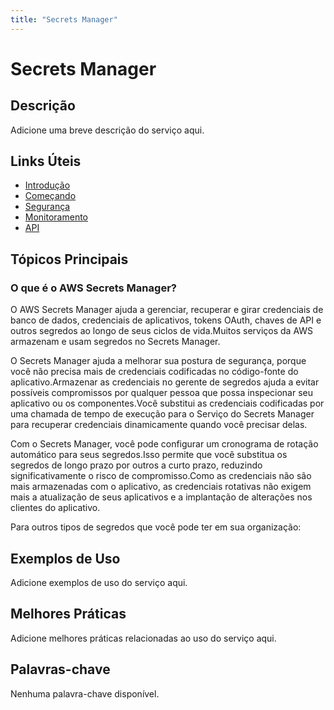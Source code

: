 ```yaml
---
title: "Secrets Manager"
---
```


# Secrets Manager

## Descrição

Adicione uma breve descrição do serviço aqui.

## Links Úteis

- [Introdução](https://docs.aws.amazon.com/secretsmanager/latest/userguide/intro.html)
- [Começando](https://docs.aws.amazon.com/secretsmanager/latest/userguide/getting-started.html)
- [Segurança](https://docs.aws.amazon.com/secretsmanager/latest/userguide/security.html)
- [Monitoramento](https://docs.aws.amazon.com/secretsmanager/latest/userguide/monitoring.html)
- [API](https://docs.aws.amazon.com/secretsmanager/latest/userguide/api.html)

## Tópicos Principais

### O que é o AWS Secrets Manager?

O AWS Secrets Manager ajuda a gerenciar, recuperar e girar credenciais de banco de dados, credenciais de aplicativos, tokens OAuth, chaves de API e outros segredos ao longo de seus ciclos de vida.Muitos serviços da AWS armazenam e usam segredos no Secrets Manager.

O Secrets Manager ajuda a melhorar sua postura de segurança, porque você não precisa mais de credenciais codificadas no código-fonte do aplicativo.Armazenar as credenciais no gerente de segredos ajuda a evitar possíveis compromissos por qualquer pessoa que possa inspecionar seu aplicativo ou os componentes.Você substitui as credenciais codificadas por uma chamada de tempo de execução para o Serviço do Secrets Manager para recuperar credenciais dinamicamente quando você precisar delas.

Com o Secrets Manager, você pode configurar um cronograma de rotação automático para seus segredos.Isso permite que você substitua os segredos de longo prazo por outros a curto prazo, reduzindo significativamente o risco de compromisso.Como as credenciais não são mais armazenadas com o aplicativo, as credenciais rotativas não exigem mais a atualização de seus aplicativos e a implantação de alterações nos clientes do aplicativo.

Para outros tipos de segredos que você pode ter em sua organização:

## Exemplos de Uso

Adicione exemplos de uso do serviço aqui.

## Melhores Práticas

Adicione melhores práticas relacionadas ao uso do serviço aqui.

## Palavras-chave

Nenhuma palavra-chave disponível.
